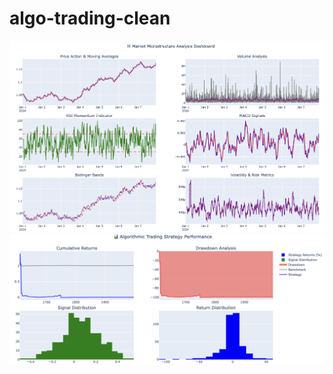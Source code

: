 # algo-trading-clean
![Market Analysis Dashboard](market_dashboard.png)
![Strategy Performance](performance_dashboard.png)
